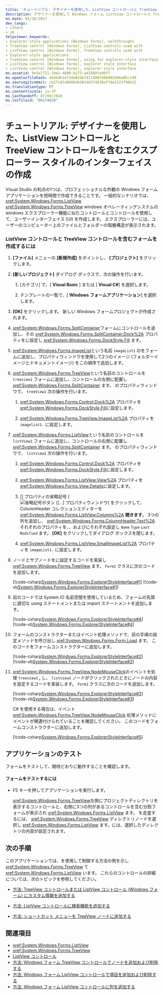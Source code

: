 ```yaml
---
title: 'チュートリアル: デザイナーを使用した、ListView コントロールと TreeView コントロールを含むエクスプローラー スタイルのインターフェイスの作成'
description: デザイナーを使用して Windows フォーム ListView コントロールと TreeView コントロールを含むエクスプローラースタイルのインターフェイスを作成する方法について説明します。
ms.date: 03/30/2017
dev_langs:
- csharp
- vb
helpviewer_keywords:
- Explorer-style applications [Windows Forms], walkthroughs
- TreeView control [Windows Forms], ListView controls used with
- ListView control [Windows Forms], TreeView controls used with
- Explorer-style applications
- TreeView control [Windows Forms], using for explorer-style interface
- ListView control [Windows Forms], explorer style interface
- ListView control [Windows Forms], explorer-style interface
ms.assetid: 9e5e7721-19e2-4890-b273-a43589fe99ff
ms.openlocfilehash: 44d4db1ef3da85dbf411498f486882b86a05c140
ms.sourcegitcommit: cb27c01a8b0b4630148374638aff4e2221f90b22
ms.translationtype: MT
ms.contentlocale: ja-JP
ms.lasthandoff: 07/09/2020
ms.locfileid: "86174628"
---
```

# <a name="walkthrough-creating-an-explorer-style-interface-with-the-listview-and-treeview-controls-using-the-designer"></a>チュートリアル: デザイナーを使用した、ListView コントロールと TreeView コントロールを含むエクスプローラー スタイルのインターフェイスの作成

Visual Studio の利点の1つは、プロフェッショナルな外観の Windows フォームアプリケーションを短時間で作成できることです。 一般的なシナリオでは、 <xref:System.Windows.Forms.ListView> <xref:System.Windows.Forms.TreeView> windows オペレーティングシステムの windows エクスプローラー機能に似たコントロールとコントロールを使用して、ユーザーインターフェイス (UI) を作成します。 エクスプローラーには、ユーザーのコンピューター上のファイルとフォルダーの階層構造が表示されます。

### <a name="to-create-the-form-containing-a-listview-and-treeview-control"></a>ListView コントロールと TreeView コントロールを含むフォームを作成するには

1. **[ファイル]** メニューの **[新規作成]** をポイントし、 **[プロジェクト]** をクリックします。

2. **[新しいプロジェクト]** ダイアログ ボックスで、次の操作を行います。

    1. [カテゴリ] で、[ **Visual Basic** ] または [ **Visual C#**] を選択します。

    2. テンプレートの一覧で、[ **Windows フォームアプリケーション**] を選択します。

3. **[OK]** をクリックします。 新しい Windows フォームプロジェクトが作成されます。

4. <xref:System.Windows.Forms.SplitContainer>フォームにコントロールを追加し、その <xref:System.Windows.Forms.SplitContainer.Dock%2A> プロパティをに設定し <xref:System.Windows.Forms.DockStyle.Fill> ます。

5. <xref:System.Windows.Forms.ImageList>という名前 `imageList1` のをフォームに追加し、プロパティウィンドウを使用して2つのイメージ (フォルダーイメージとドキュメントイメージ) をこの順序で追加します。

6. <xref:System.Windows.Forms.TreeView>という名前のコントロールを `treeview1` フォームに追加し、コントロールの左側に配置し <xref:System.Windows.Forms.SplitContainer> ます。 のプロパティウィンドウで、 `treeView1` 次の操作を行います。

    1. <xref:System.Windows.Forms.Control.Dock%2A> プロパティを <xref:System.Windows.Forms.DockStyle.Fill>に設定します。

    2. <xref:System.Windows.Forms.TreeView.ImageList%2A> プロパティを `imagelist1.` に設定します。

7. <xref:System.Windows.Forms.ListView>という名前のコントロールを `listView1` フォームに追加し、コントロールの右側に配置し <xref:System.Windows.Forms.SplitContainer> ます。 のプロパティウィンドウで、 `listview1` 次の操作を行います。

    1. <xref:System.Windows.Forms.Control.Dock%2A> プロパティを <xref:System.Windows.Forms.DockStyle.Fill>に設定します。

    2. <xref:System.Windows.Forms.ListView.View%2A> プロパティを <xref:System.Windows.Forms.View.Details>に設定します。

    3. [] プロパティの省略記号 ( ![ 省略記号ボタン ([...] プロパティウィンドウ) をクリックして、ColumnHeader コレクションエディターを ](./media/visual-studio-ellipsis-button.png) <xref:System.Windows.Forms.ListView.Columns%2A> **開きます**。 3つの列を追加し、 <xref:System.Windows.Forms.ColumnHeader.Text%2A> それぞれのプロパティを、、およびにそれぞれ設定し `Name` `Type` `Last Modified` ます。 **[OK]** をクリックしてダイアログ ボックスを閉じます。

    4. <xref:System.Windows.Forms.ListView.SmallImageList%2A> プロパティを `imageList1.` に設定します。

8. ノードとサブノードをに設定するコードを実装し <xref:System.Windows.Forms.TreeView> ます。 `Form1` クラスに次のコードを追加します。

     [!code-csharp[System.Windows.Forms.ExplorerStyleInterface#1](~/samples/snippets/csharp/VS_Snippets_Winforms/System.Windows.Forms.ExplorerStyleInterface/CS/Form1.cs#1)]
     [!code-vb[System.Windows.Forms.ExplorerStyleInterface#1](~/samples/snippets/visualbasic/VS_Snippets_Winforms/System.Windows.Forms.ExplorerStyleInterface/VB/Form1.vb#1)]

9. 前のコードでは System.IO 名前空間を使用しているため、フォームの先頭に適切な using ステートメントまたは import ステートメントを追加します。

     [!code-csharp[System.Windows.Forms.ExplorerStyleInterface#4](~/samples/snippets/csharp/VS_Snippets_Winforms/System.Windows.Forms.ExplorerStyleInterface/CS/Form1.cs#4)]
     [!code-vb[System.Windows.Forms.ExplorerStyleInterface#4](~/samples/snippets/visualbasic/VS_Snippets_Winforms/System.Windows.Forms.ExplorerStyleInterface/VB/Form1.vb#4)]

10. フォームのコンストラクターまたはイベント処理メソッドで、前の手順の設定メソッドを呼び出し <xref:System.Windows.Forms.Form.Load> ます。 このコードをフォームコンストラクターに追加します。

     [!code-csharp[System.Windows.Forms.ExplorerStyleInterface#2](~/samples/snippets/csharp/VS_Snippets_Winforms/System.Windows.Forms.ExplorerStyleInterface/CS/Form1.cs#2)]
     [!code-vb[System.Windows.Forms.ExplorerStyleInterface#2](~/samples/snippets/visualbasic/VS_Snippets_Winforms/System.Windows.Forms.ExplorerStyleInterface/VB/Form1.vb#2)]

11. <xref:System.Windows.Forms.TreeView.NodeMouseClick>のイベントを処理 `treeview1` **,** し、 `listview1` ノードがクリックされたときにノードの内容を設定するコードを実装します。 `Form1` クラスに次のコードを追加します。

     [!code-csharp[System.Windows.Forms.ExplorerStyleInterface#3](~/samples/snippets/csharp/VS_Snippets_Winforms/System.Windows.Forms.ExplorerStyleInterface/CS/Form1.cs#3)]
     [!code-vb[System.Windows.Forms.ExplorerStyleInterface#3](~/samples/snippets/visualbasic/VS_Snippets_Winforms/System.Windows.Forms.ExplorerStyleInterface/VB/Form1.vb#3)]

     C# を使用する場合は、イベント <xref:System.Windows.Forms.TreeView.NodeMouseClick> 処理メソッドにイベントが関連付けられていることを確認してください。 このコードをフォームコンストラクターに追加します。

     [!code-csharp[System.Windows.Forms.ExplorerStyleInterface#5](~/samples/snippets/csharp/VS_Snippets_Winforms/System.Windows.Forms.ExplorerStyleInterface/CS/Form1.cs#5)]

## <a name="testing-the-application"></a>アプリケーションのテスト

フォームをテストして、期待どおりに動作することを確認します。

#### <a name="to-test-the-form"></a>フォームをテストするには

- F5 キーを押してアプリケーションを実行します。

     <xref:System.Windows.Forms.TreeView>左側にプロジェクトディレクトリを表示するコントロールと、右側に3つの列があるコントロールを含む分割フォームが表示され <xref:System.Windows.Forms.ListView> ます。 を走査するには、 <xref:System.Windows.Forms.TreeView> ディレクトリノードを選択し <xref:System.Windows.Forms.ListView> ます。には、選択したディレクトリの内容が設定されます。

## <a name="next-steps"></a>次の手順

このアプリケーションでは、を使用して制御する方法の例を示し <xref:System.Windows.Forms.TreeView> て <xref:System.Windows.Forms.ListView> います。 これらのコントロールの詳細については、次のトピックを参照してください。

- [方法: TreeView コントロールまたは ListView コントロール (Windows フォーム) にカスタム情報を追加する](add-custom-information-to-a-treeview-or-listview-control-wf.md)

- [方法: ListView コントロールに検索機能を追加する](how-to-add-search-capabilities-to-a-listview-control.md)

- [方法: ショートカット メニューを TreeView ノードに追加する](how-to-attach-a-shortcut-menu-to-a-treeview-node.md)

## <a name="see-also"></a>関連項目

- <xref:System.Windows.Forms.ListView>
- <xref:System.Windows.Forms.TreeView>
- [ListView コントロール](listview-control-windows-forms.md)
- [方法: Windows フォーム TreeView コントロールでノードを追加および削除する](how-to-add-and-remove-nodes-with-the-windows-forms-treeview-control.md)
- [方法: Windows フォーム ListView コントロールで項目を追加および削除する](how-to-add-and-remove-items-with-the-windows-forms-listview-control.md)
- [方法: Windows フォーム ListView コントロールに列を追加する](how-to-add-columns-to-the-windows-forms-listview-control.md)

